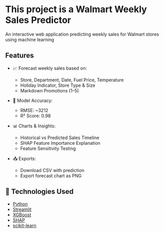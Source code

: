 # This project is a Walmart Weekly Sales Predictor

An interactive web application predicting weekly sales for Walmart stores using machine learning

## Features

- 📈 Forecast weekly sales based on:
  - Store, Department, Date, Fuel Price, Temperature
  - Holiday Indicator, Store Type & Size
  - Markdown Promotions (1–5)

- 🎯 Model Accuracy:
  - RMSE: ~3212
  - R² Score: 0.98

- 📊 Charts & Insights:
  - Historical vs Predicted Sales Timeline
  - SHAP Feature Importance Explanation
  - Feature Sensitivity Testing

- 📤 Exports:
  - Download CSV with prediction
  - Export forecast chart as PNG


## 🧠 Technologies Used

- [Python](https://www.python.org/)
- [Streamlit](https://streamlit.io/)
- [XGBoost](https://xgboost.readthedocs.io/)
- [SHAP](https://github.com/slundberg/shap)
- [scikit-learn](https://scikit-learn.org/)
